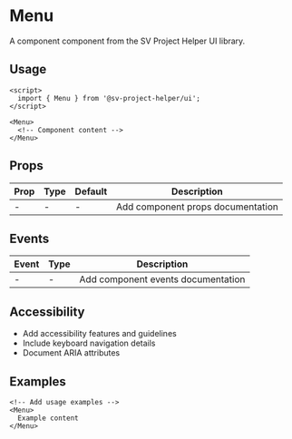 # Menu

A component component from the SV Project Helper UI library.

## Usage

```svelte
<script>
  import { Menu } from '@sv-project-helper/ui';
</script>

<Menu>
  <!-- Component content -->
</Menu>
```

## Props

| Prop | Type | Default | Description |
|------|------|---------|-------------|
| - | - | - | Add component props documentation |

## Events

| Event | Type | Description |
|-------|------|-------------|
| - | - | Add component events documentation |

## Accessibility

- Add accessibility features and guidelines
- Include keyboard navigation details
- Document ARIA attributes

## Examples

```svelte
<!-- Add usage examples -->
<Menu>
  Example content
</Menu>
```